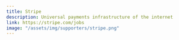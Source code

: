 ```yaml
---
title: Stripe
description: Universal payments infrastructure of the internet
link: https://stripe.com/jobs
image: "/assets/img/supporters/stripe.png"
---
```

